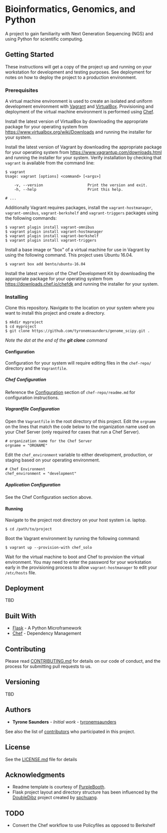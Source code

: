 # Bioinformatics, Genomics, and Python

A project to gain familiarity with Next Generation Sequencing (NGS) and using Python for scientific computing.

## Getting Started

These instructions will get a copy of the project up and running on your workstation for development and testing purposes. See deployment for notes on how to deploy the project to a production environment.

### Prerequisites

A virtual machine environment is used to create an isolated and uniform development environment with [Vagrant](https://www.vagrantup.com/) and [VirtualBox](https://www.virtualbox.org/).
Provisioning and deployment of the virtual machine environment is performed using [Chef](https://www.chef.io/chef/).

Install the latest version of VirtualBox by downloading the appropriate package for your operating system from https://www.virtualbox.org/wiki/Downloads and running the installer for your system.

Install the latest version of Vagrant by downloading the appropriate package for your operating system from https://www.vagrantup.com/downloads.html and running the installer for your system.
Verify installation by checking that `vagrant` is available from the command line:
```
$ vagrant
Usage: vagrant [options] <command> [<args>]

    -v, --version                    Print the version and exit.
    -h, --help                       Print this help.

# ...
```

Additionally Vagrant requires packages, install the `vagrant-hostmanager`, `vagrant-omnibus`, `vagrant-berkshelf` and `vagrant-triggers` packages using the following commands:
```
$ vagrant plugin install vagrant-omnibus
$ vagrant plugin install vagrant-hostmanager
$ vagrant plugin install vagrant-berkshelf
$ vagrant plugin install vagrant-triggers
```

Install a base image or "box" of a virtual machine for use in Vagrant by using the following command.  This project uses Ubuntu 16.04.
```
$ vagrant box add bento/ubuntu-16.04
```

Install the latest version of the Chef Development Kit by downloading the appropriate package for your operating system from https://downloads.chef.io/chefdk and running the installer for your system.

### Installing

Clone this repository.
Navigate to the location on your system where you want to install this project and create a directory.
```
$ mkdir myproject
$ cd myproject
$ git clone https://github.com/tyronemsaunders/genome_scipy.git .
```
*Note the dot at the end of the <b>git clone</b> command*

#### Configuration

Configuration for your system will require editing files in the `chef-repo/` directory and the `Vagrantfile`.

##### Chef Configuration

Reference the [Configuration](https://github.com/tyronemsaunders/genome_scipy/chef-repo#configuration) section of `chef-repo/readme.md` for configuration instructions.

##### Vagrantfile Configuration

Open the `Vagrantfile` in the root directory of this project.
Edit the `orgname` on the lines that match the code below to the organization name used on your Chef Server (only required for cases that run a Chef Server).
```
# organization name for the Chef Server
orgname = "ORGNAME"
```

Edit the `chef_environment` variable to either development, production, or staging based on your operating environment.
```
# Chef Environment
chef_environment = "development"
```

##### Application Configuration

See the Chef Configuration section above.

#### Running

Navigate to the project root directory on your host system i.e. laptop.
```
$ cd /path/to/project
```

Boot the Vagrant environment by running the following command:
```
$ vagrant up --provision-with chef_solo
```
Wait for the virtual machine to boot and Chef to provision the virtual environment. You may need to enter the password for your workstation early in the provisioning process to allow `vagrant-hostmanager` to edit your `/etc/hosts` file.

## Deployment

TBD

## Built With

* [Flask](http://flask.pocoo.org/) - A Python Microframework
* [Chef](https://www.chef.io/chef/) - Dependency Management


## Contributing

Please read [CONTRIBUTING.md](https://www.github.com/tyronemsaunders/genome_scipy) for details on our code of conduct, and the process for submitting pull requests to us.

## Versioning

TBD

## Authors

* **Tyrone Saunders** - *Initial work* - [tyronemsaunders](https://github.com/tyronemsaunders)

See also the list of [contributors](https://github.com/tyronemsaunders/genome_scipy/contributors) who participated in this project.

## License

See the [LICENSE.md](LICENSE.md) file for details

## Acknowledgments

* Readme template is courtesy of [PurpleBooth](https://gist.github.com/PurpleBooth/109311bb0361f32d87a2).
* Flask project layout and directory structure has been influenced by the [DoubleDibz](https://github.com/spchuang/DoubleDibz-tutorial/tree/master/FINAL) project created by [spchuang](https://github.com/spchuang).

## TODO
* Convert the Chef workflow to use Policyfiles as opposed to Berkshelf